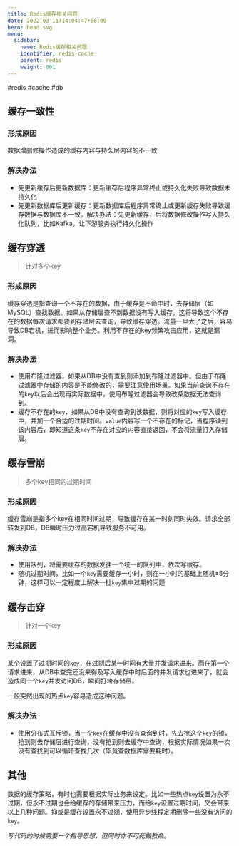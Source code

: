 ```yaml
---
title: Redis缓存相关问题
date: 2022-03-11T14:04:47+08:00
hero: head.svg
menu:
  sidebar:
    name: Redis缓存相关问题
    identifier: redis-cache
    parent: redis
    weight: 001
---
```


#redis #cache #db

## 缓存一致性

### 形成原因

数据增删修操作造成的缓存内容与持久层内容的不一致

### 解决办法

- 先更新缓存后更新数据库：更新缓存后程序异常终止或持久化失败导致数据未持久化
- 先更新数据库后更新缓存：更新数据库后程序异常终止或更新缓存失败导致缓存数据与数据库不一致。解决办法：先更新缓存，后将数据修改操作写入持久化队列，比如Kafka，让下游服务执行持久化操作


## 缓存穿透

> 针对多个key

### 形成原因

缓存穿透是指查询一个不存在的数据，由于缓存是不命中时，去存储层（如MySQL）查找数据。如果从存储层查不到数据没有写入缓存，这将导致这个不存在的数据每次请求都要到存储层去查询，导致缓存穿透。流量一旦大了之后，容易导致DB宕机，进而影响整个业务。利用不存在的key频繁攻击应用，这就是漏洞。


### 解决办法

- 使用布隆过滤器，如果从DB中没有查到则添加到布隆过滤器中。但由于布隆过滤器中存储的内容是不能修改的，需要注意使用场景。如果当前查询不存在的`key`以后会出现再实际数据中，使用布隆过滤器会导致改条数据无法查询到。
- 缓存不存在的`key`，如果从DB中没有查询到该数据，则将对应的`key`写入缓存中，并加一个合适的过期时间。`value`内容写一个不存在的标记，当程序读到该内容后，即知道这条`key`不存在对应的内容直接返回，不会将流量打入存储层。


## 缓存雪崩

> 多个key相同的过期时间

### 形成原因

缓存雪崩是指多个key在相同时间过期，导致缓存在某一时刻同时失效。请求全部转发到DB，DB瞬时压力过高宕机导致服务不可用。

### 解决办法

- 使用队列，将需要缓存的数据发往一个统一的队列中，依次写缓存。
- 随机过期时间，比如一个`key`需要缓存一小时，则在一小时的基础上随机±5分钟，这样可以一定程度上解决一批`key`集中过期的问题

## 缓存击穿

> 针对一个key

### 形成原因

某个设置了过期时间的`key`，在过期后某一时间有大量并发请求进来。而在第一个请求进来，从DB中查完还没来得及写入缓存中时后面的并发请求也进来了，就会造成同一个`key`并发访问DB，瞬间打垮存储层。

一般突然出现的热点`key`容易造成这种问题。

### 解决办法

- 使用分布式互斥锁，当一个`key`在缓存中没有查询到时，先去抢这个`key`的锁，抢到则去存储层进行查询，没有抢到则去缓存中查询，根据实际情况如果一次没有查找到可以循环查找几次（毕竟查数据库需要耗时）。


## 其他

数据的缓存策略，有时也需要根据实际业务来设定。比如一些热点`key`设置为永不过期，但永不过期也会给缓存的存储带来压力，而给`key`设置过期时间，又会带来以上几种问题。抑或是缓存设置永不过期，使用异步线程定期删除一些没有访问的`key`。

_写代码的时候需要一个指导思想，但同时亦不可死搬教条。_
